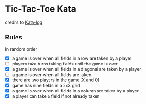 # Tic-Tac-Toe Kata

credits to [Kata-log](https://kata-log.rocks/tic-tac-toe-kata)

## Rules

In random order

- [X] a game is over when all fields in a row are taken by a player
- [ ] players take turns taking fields until the game is over
- [X] a game is over when all fields in a diagonal are taken by a player
- [ ] a game is over when all fields are taken
- [X] there are two players in the game (X and O)
- [X] game has nine fields in a 3x3 grid
- [X] a game is over when all fields in a column are taken by a player
- [X] a player can take a field if not already taken